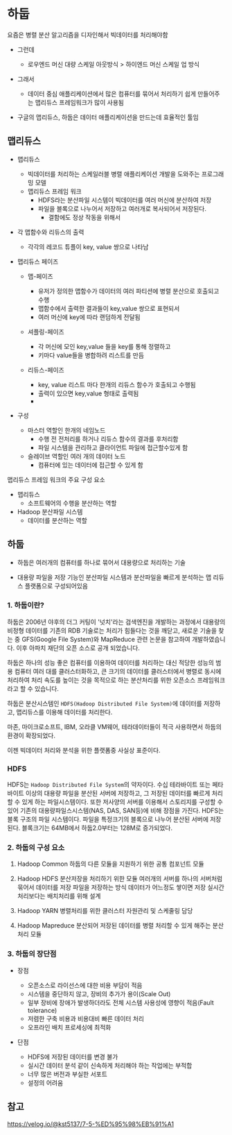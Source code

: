 # 하둡



요즘은 병렬 분산 알고리즘을 디자인해서 빅데이터를 처리해야함

- 그런데
  - 로우엔드 머신 대량 스케일 아웃방식 > 하이엔드 머신 스케일 업 방식
- 그래서
  - 데이터 중심 애플리케이션에서 많은 컴퓨터를 묶어서 처리하기 쉽게 만들어주는 맵리듀스 프레임워크가 많이 사용됨

- 구글의 맵리듀스, 하둡은 데이터 애플리케이션을 만드는데 효율적인 툴임



## 맵리듀스

- 맵리듀스
  - 빅데이터를 처리하는 스케일러블 병렬 애플리케이션 개발을 도와주는 프로그래밍 모델
  - 맵리듀스 프레임 워크
    - HDFS라는 분산파일 시스템이 빅데이터를 여러 머신에 분산하여 저장
    - 파일을 블록으로 나누어서 저장하고 여러개로 복사되어서 저장된다.
      - 결함에도 정상 작동을 위해서

- 각 맵함수와 리듀스의 출력
  - 각각의 레코드 튜플이 key, value 쌍으로 나타남



- 맵리듀스 페이즈
  - 맵-페이즈
    - 유저가 정의한 맵함수가 데이터의 여러 파티션에 병렬 분산으로 호출되고 수행
    - 맵함수에서 출력한 결과들이 key,value 쌍으로 표현되서 
    - 여러 머신에 key에 따라 랜덤하게 전달됨

  - 셔플링-페이즈
    - 각 머신에 모인 key,value 들을 key를 통해 정렬하고 
    - 키마다 value들을 병합하려 리스트를 만듬

  - 리듀스-페이즈
    - key, value 리스트 마다 한개의 리듀스 함수가 호출되고 수행됨
    - 출력이 있으면 key,value 형태로 출력됨
    - 

- 구성
  - 마스터 역할인 한개의 네임노드
    - 수행 전 전처리를 하거나 리듀스 함수의 결과를 후처리함
    - 파일 시스템을 관리하고 클라이언트 파일에 접근할수있게 함
  - 슬레이브 역할인 여러 개의 데이터 노드
    - 컴퓨터에 있는 데이터에 접근할 수 있게 함



맵리듀스 프레임 워크의 주요 구성 요소

- 맵리듀스
  - 소프트웨어의 수행을 분산하는 역할
- Hadoop 분산파일 시스템
  - 데이터를 분산하는 역할





## 하둡

- 하둡은 여러개의 컴퓨터를 하나로 묶어서 대용량으로 처리하는 기술

- 대용량 파일을 저장 기능인 분산파일 시스템과 분산파일을 빠르게 분석하는 맵 리듀스 플랫폼으로 구성되어있음



### 1. 하둡이란?

하둡은 2006년 야후의 더그 커팅이 '넛치'라는 검색엔진을 개발하는 과정에서
대용량의 비정형 데이터를 기존의 RDB 기술로는 처리가 힘들다는 것을 깨닫고,
새로운 기술을 찾는 중 GFS(Google File System)와 MapReduce 관련 논문을 참고하여 개발하였습니다.
이후 아파치 재단의 오픈 소스로 공개 되었습니다.

하둡은 하나의 성능 좋은 컴퓨터를 이용하여 데이터를 처리하는 대신
적당한 성능의 범용 컴퓨터 여러 대를 클러스터화하고, 큰 크기의 데이터를 클러스터에서 병렬로 동시에 처리하여 처리 속도를 높이는 것을 목적으로 하는 분산처리를 위한 오픈소스 프레임워크라고 할 수 있습니다.

하둡은 분산시스템인 `HDFS(Hadoop Distributed File System)`에 데이터를 저장하고, 맵리듀스를 이용해 데이터를 처리한다.

마존, 마이크로소프트, IBM, 오라클 VM웨어, 테라데이터들이 적극 사용하면서 하둡의 환경이 확장되었다.

이젠 빅데이터 처리와 분석을 위한 플랫폼중 사실상 표준이다.



### HDFS

HDFS는 `Hadoop Distributed File System`의 약자이다.
수십 테라바이트 또는 페타바이트 이상의 대용량 파일을 분산된 서버에 저장하고, 그 저장된 데이터를 빠르게 처리할 수 있게 하는 파일시스템이다. 또한 저사양의 서버를 이용해서 스토리지를 구성할 수 있어 기존의 대용량파일스시스템(NAS, DAS, SAN등)에 비해 장점을 가진다. HDFS는 블록 구조의 파일 시스템이다. 파일을 특정크기의 블록으로 나누어 분산된 서버에 저장된다. 블록크기는 64MB에서 하둡2.0부터는 128M로 증가되었다.





### 2. 하둡의 구성 요소

1) Hadoop Common
   하둡의 다른 모듈을 지원하기 위한 공통 컴포넌트 모듈

2) Hadoop HDFS
   분산저장을 처리하기 위한 모듈
   여러개의 서버를 하나의 서버처럼 묶어서 데이터를 저장
   파일을 저장하는 방식
   데이터가 어느정도 쌓이면 저장
   실시간처리보다는 배치처리를 위해 설계

3) Hadoop YARN
   병렬처리를 위한 클러스터 자원관리 및 스케줄링 담당

4) Hadoop Mapreduce
   분산되어 저장된 데이터를 병렬 처리할 수 있게 해주는 분산 처리 모듈



### 3. 하둡의 장단점

- 장점
  - 오픈소스로 라이선스에 대한 비용 부담이 적음
  - 시스템을 중단하지 않고, 장비의 추가가 용이(Scale Out)
  - 일부 장비에 장애가 발생하더라도 전체 시스템 사용성에 영향이 적음(Fault tolerance)
  - 저렴한 구축 비용과 비용대비 빠른 데이터 처리
  - 오프라인 배치 프로세싱에 최적화

- 단점
  - HDFS에 저장된 데이터를 변경 불가
  - 실시간 데이터 분석 같이 신속하게 처리해야 하는 작업에는 부적합
  - 너무 많은 버전과 부실한 서포트
  - 설정의 어려움





## 참고

https://velog.io/@kst5137/7-5-%ED%95%98%EB%91%A1
